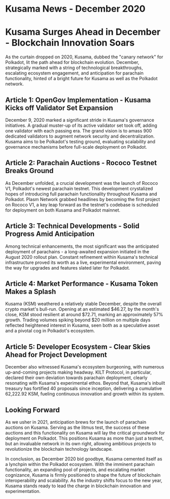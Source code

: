 # Kusama News - December 2020

# Kusama Surges Ahead in December - Blockchain Innovation Soars

As the curtain dropped on 2020, Kusama, dubbed the "canary network" for
Polkadot, lit the path ahead for blockchain evolution. December, strategically
marked with a string of technological breakthroughs, escalating ecosystem
engagement, and anticipation for parachain functionality, hinted of a bright
future for Kusama as well as the Polkadot network.

## Article 1: OpenGov Implementation - Kusama Kicks off Validator Set Expansion

December 9, 2020 marked a significant stride in Kusama's governance initiatives.
A gradual muster-up of its active validator set took off, adding one validator
with each passing era. The grand vision is to amass 900 dedicated validators to
augment network security and decentralization. Kusama aims to be Polkadot's
testing ground, evaluating scalability and governance mechanisms before
full-scale deployment on Polkadot.

## Article 2: Parachain Auctions - Rococo Testnet Breaks Ground

As December unfolded, a crucial development was the launch of Rococo V1,
Polkadot's newest parachain testnet. This development crystalized hopes of
introducing full parachain functionality throughout Kusama and Polkadot. Plasm
Network grabbed headlines by becoming the first project on Rococo V1, a key leap
forward as the testnet's codebase is scheduled for deployment on both Kusama and
Polkadot mainnet.

## Article 3: Technical Developments - Solid Progress Amid Anticipation

Among technical enhancements, the most significant was the anticipated
deployment of parachains - a long-awaited expansion initiated in the August 2020
rollout plan. Constant refinement within Kusama's technical infrastructure
proved its worth as a live, experimental environment, paving the way for
upgrades and features slated later for Polkadot.

## Article 4: Market Performance - Kusama Token Makes a Splash

Kusama (KSM) weathered a relatively stable December, despite the overall crypto
market's bull-run. Opening at an estimated $46.27, by the month's close, KSM
stood resilient at around $72.71, marking an approximately 57% growth. Trading
volumes spiking beyond $20 million on multiple days reflected heightened
interest in Kusama, seen both as a speculative asset and a pivotal cog in
Polkadot's ecosystem.

## Article 5: Developer Ecosystem - Clear Skies Ahead for Project Development

December also witnessed Kusama's ecosystem burgeoning, with numerous
up-and-coming projects making headway. KILT Protocol, in particular, declared
their own deviation towards parachain deployment, clearly resonating with
Kusama's experimental ethos. Beyond that, Kusama's inbuilt treasury has
fortified 40 proposals since inception, delivering a cumulative 62,222.92 KSM,
fueling continuous innovation and growth within its system.

## Looking Forward

As we usher in 2021, anticipation brews for the launch of parachain auctions on
Kusama. Serving as the litmus test, the success of these auctions and this
functionality on Kusama will lay the critical groundwork for deployment on
Polkadot. This positions Kusama as more than just a testnet, but an invaluable
network in its own right, allowing ambitious projects to revolutionize the
blockchain technology landscape.

In conclusion, as December 2020 bid goodbye, Kusama cemented itself as a
lynchpin within the Polkadot ecosystem. With the imminent parachain
functionality, an expanding pool of projects, and escalating market cognizance,
Kusama is firmly positioned to shape the future of blockchain interoperability
and scalability. As the industry shifts focus to the new year, Kusama stands
ready to lead the charge in blockchain innovation and experimentation.
